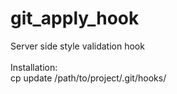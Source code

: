 # git_apply_hook

Server side style validation hook<br>
<br>
Installation:<br>
cp update /path/to/project/.git/hooks/
